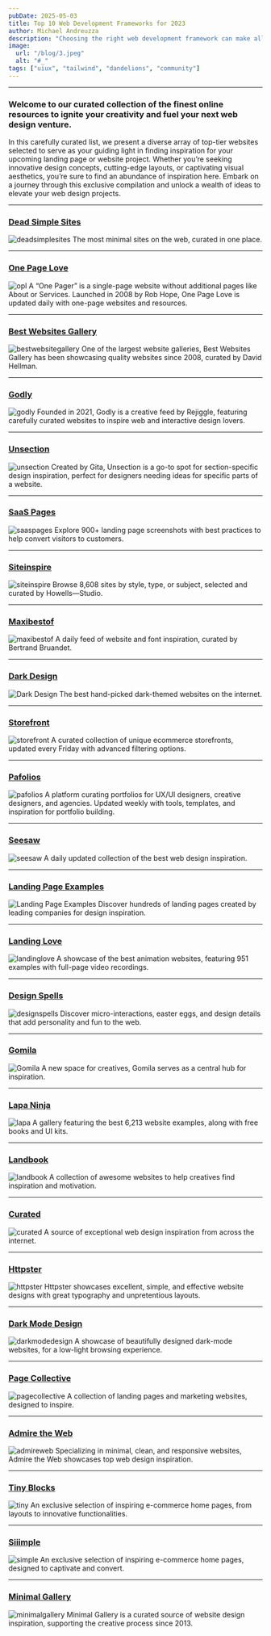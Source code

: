 ```yaml
---
pubDate: 2025-05-03
title: Top 10 Web Development Frameworks for 2023
author: Michael Andreuzza
description: "Choosing the right web development framework can make all the difference in your projects. "
image:
  url: "/blog/3.jpeg"
  alt: "#_"
tags: ["uiux", "tailwind", "dandelions", "community"]
---
```

---
### Welcome to our curated collection of the finest online resources to ignite your creativity and fuel your next web design venture.

In this carefully curated list, we present a diverse array of top-tier websites selected to serve as your guiding light in finding inspiration for your upcoming landing page or website project. Whether you’re seeking innovative design concepts, cutting-edge layouts, or captivating visual aesthetics, you’re sure to find an abundance of inspiration here. Embark on a journey through this exclusive compilation and unlock a wealth of ideas to elevate your web design projects.

---

### [Dead Simple Sites](https://deadsimplesites.com/)
![deadsimplesites](https://www.colorsandfonts.com/images/blog/webinspo/deadsimplesites.png)
The most minimal sites on the web, curated in one place.

---

### [One Page Love](https://onepagelove.com/)
![opl](https://www.colorsandfonts.com/images/blog/webinspo/opl.png)
A “One Pager” is a single-page website without additional pages like About or Services. Launched in 2008 by Rob Hope, One Page Love is updated daily with one-page websites and resources.

---

### [Best Websites Gallery](https://bestwebsite.gallery/)
![bestwebsitegallery](https://www.colorsandfonts.com/images/blog/webinspo/bestwebsitegallery.png)
One of the largest website galleries, Best Websites Gallery has been showcasing quality websites since 2008, curated by David Hellman.

---

### [Godly](https://godly.website/)
![godly](https://www.colorsandfonts.com/images/blog/webinspo/godly.png)
Founded in 2021, Godly is a creative feed by Rejiggle, featuring carefully curated websites to inspire web and interactive design lovers.

---

### [Unsection](https://www.unsection.com)
![unsection](https://www.colorsandfonts.com/images/blog/webinspo/unsection.png)
Created by Gita, Unsection is a go-to spot for section-specific design inspiration, perfect for designers needing ideas for specific parts of a website.

---

### [SaaS Pages](https://saaspages.xyz/)
![saaspages](https://www.colorsandfonts.com/images/blog/webinspo/saaspages.png)
Explore 900+ landing page screenshots with best practices to help convert visitors to customers.

---

### [Siteinspire](https://www.siteinspire.com/)
![siteinspire](https://www.colorsandfonts.com/images/blog/webinspo/siteinspire.png)
Browse 8,608 sites by style, type, or subject, selected and curated by Howells—Studio.

---

### [Maxibestof](https://maxibestof.one/)
![maxibestof](https://www.colorsandfonts.com/images/blog/webinspo/maxibestof.png)
A daily feed of website and font inspiration, curated by Bertrand Bruandet.

---

### [Dark Design](https://www.dark.design/)
![Dark Design](https://www.colorsandfonts.com/images/blog/webinspo/darkdesign.png)
The best hand-picked dark-themed websites on the internet.

---

### [Storefront](https://www.storefront.design/)
![storefront](https://www.colorsandfonts.com/images/blog/webinspo/storefront.png)
A curated collection of unique ecommerce storefronts, updated every Friday with advanced filtering options.

---

### [Pafolios](https://pafolios.com/)
![pafolios](https://www.colorsandfonts.com/images/blog/webinspo/pafolios.png)
A platform curating portfolios for UX/UI designers, creative designers, and agencies. Updated weekly with tools, templates, and inspiration for portfolio building.

---

### [Seesaw](https://www.seesaw.website/)
![seesaw](https://www.colorsandfonts.com/images/blog/webinspo/seesaw.png)
A daily updated collection of the best web design inspiration.

---

### [Landing Page Examples](https://landings.dev/)
![Landing Page Examples](https://www.colorsandfonts.com/images/blog/webinspo/landings.png)
Discover hundreds of landing pages created by leading companies for design inspiration.

---

### [Landing Love](https://www.landing.love/)
![landinglove](https://www.colorsandfonts.com/images/blog/webinspo/landinglove.png)
A showcase of the best animation websites, featuring 951 examples with full-page video recordings.

---

### [Design Spells](https://www.designspells.com/)
![designspells](https://www.colorsandfonts.com/images/blog/webinspo/designspells.png)
Discover micro-interactions, easter eggs, and design details that add personality and fun to the web.

---

### [Gomila](https://www.gomila.co/)
![Gomila](https://www.colorsandfonts.com/images/blog/webinspo/gomila.png)
A new space for creatives, Gomila serves as a central hub for inspiration.

---

### [Lapa Ninja](https://www.lapa.ninja/)
![lapa](https://www.colorsandfonts.com/images/blog/webinspo/lapa.png)
A gallery featuring the best 6,213 website examples, along with free books and UI kits.

---

### [Landbook](https://land-book.com/)
![landbook](https://www.colorsandfonts.com/images/blog/webinspo/landbooke.png)
A collection of awesome websites to help creatives find inspiration and motivation.

---

### [Curated](https://www.curated.design/)
![curated](https://www.colorsandfonts.com/images/blog/webinspo/curated.png)
A source of exceptional web design inspiration from across the internet.

---

### [Httpster](https://httpster.net/)
![httpster](https://www.colorsandfonts.com/images/blog/webinspo/httpster.png)
Httpster showcases excellent, simple, and effective website designs with great typography and unpretentious layouts.

---

### [Dark Mode Design](https://www.darkmodedesign.com/)
![darkmodedesign](https://www.colorsandfonts.com/images/blog/webinspo/darkmodedesign.png)
A showcase of beautifully designed dark-mode websites, for a low-light browsing experience.

---

### [Page Collective](https://pagecollective.com/)
![pagecollective](https://www.colorsandfonts.com/images/blog/webinspo/pagecollective.png)
A collection of landing pages and marketing websites, designed to inspire.

---

### [Admire the Web](https://admiretheweb.com/)
![admireweb](https://www.colorsandfonts.com/images/blog/webinspo/admireweb.png)
Specializing in minimal, clean, and responsive websites, Admire the Web showcases top web design inspiration.

---

### [Tiny Blocks](https://www.tinyblocks.cc/)
![tiny](https://www.colorsandfonts.com/images/blog/webinspo/tiny.png)
An exclusive selection of inspiring e-commerce home pages, from layouts to innovative functionalities.

---

### [Siiimple](https://siiimple.com/)
![simple](https://www.colorsandfonts.com/images/blog/webinspo/simple.png)
An exclusive selection of inspiring e-commerce home pages, designed to captivate and convert.

---

### [Minimal Gallery](https://minimal.gallery/)
![minimalgallery](https://www.colorsandfonts.com/images/blog/webinspo/minimalgallery.png)
Minimal Gallery is a curated source of website design inspiration, supporting the creative process since 2013.
